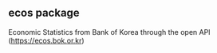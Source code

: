 ecos package
---

Economic Statistics from Bank of Korea through the open API (https://ecos.bok.or.kr)
